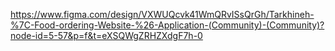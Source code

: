 https://www.figma.com/design/VXWUQcvk41WmQRvISsQrGh/Tarkhineh-%7C-Food-ordering-Website-%26-Application-(Community)-(Community)?node-id=5-57&p=f&t=eXSQWgZRHZXdgF7h-0
